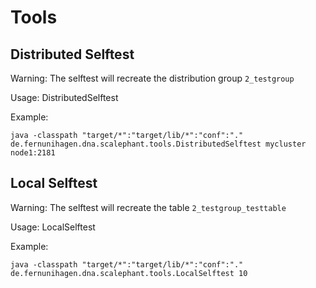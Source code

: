 # Tools

## Distributed Selftest
Warning: The selftest will recreate the distribution group `2_testgroup`

Usage: DistributedSelftest <Cluster-Name> <Cluster-Endpoint1> <Cluster-EndpointN>

Example:

    java -classpath "target/*":"target/lib/*":"conf":"." de.fernunihagen.dna.scalephant.tools.DistributedSelftest mycluster node1:2181
    
## Local Selftest
Warning: The selftest will recreate the table `2_testgroup_testtable`

Usage: LocalSelftest <Iterations>

Example:

    java -classpath "target/*":"target/lib/*":"conf":"." de.fernunihagen.dna.scalephant.tools.LocalSelftest 10